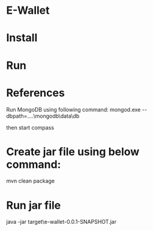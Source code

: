 # E-Wallet

# Install

# Run

# References

Run MongoDB using following command:
mongod.exe --dbpath=..\..\mongodb\data\db

then start compass

# Create jar file using below command:
mvn clean package

# Run jar file
java -jar target\e-wallet-0.0.1-SNAPSHOT.jar


